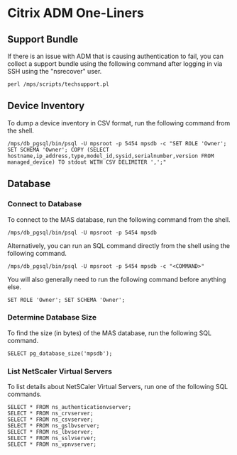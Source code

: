 # Citrix ADM One-Liners

## Support Bundle
If there is an issue with ADM that is causing authentication to fail, you can collect a support bundle using the following command after logging in via SSH using the "nsrecover" user.

    perl /mps/scripts/techsupport.pl

## Device Inventory
To dump a device inventory in CSV format, run the following command from the shell.

    /mps/db_pgsql/bin/psql -U mpsroot -p 5454 mpsdb -c "SET ROLE 'Owner'; SET SCHEMA 'Owner'; COPY (SELECT hostname,ip_address,type,model_id,sysid,serialnumber,version FROM managed_device) TO stdout WITH CSV DELIMITER ',';"

## Database

### Connect to Database
To connect to the MAS database, run the following command from the shell.

    /mps/db_pgsql/bin/psql -U mpsroot -p 5454 mpsdb

Alternatively, you can run an SQL command directly from the shell using the following command.

    /mps/db_pgsql/bin/psql -U mpsroot -p 5454 mpsdb -c "<COMMAND>"

You will also generally need to run the following command before anything else.

    SET ROLE 'Owner'; SET SCHEMA 'Owner';

### Determine Database Size
To find the size (in bytes) of the MAS database, run the following SQL command.

    SELECT pg_database_size('mpsdb');

### List NetScaler Virtual Servers
To list details about NetSCaler Virtual Servers, run one of the following SQL commands.

    SELECT * FROM ns_authenticationvserver;
    SELECT * FROM ns_crvserver;
    SELECT * FROM ns_csvserver;
    SELECT * FROM ns_gslbvserver;
    SELECT * FROM ns_lbvserver;
    SELECT * FROM ns_sslvserver;
    SELECT * FROM ns_vpnvserver;
